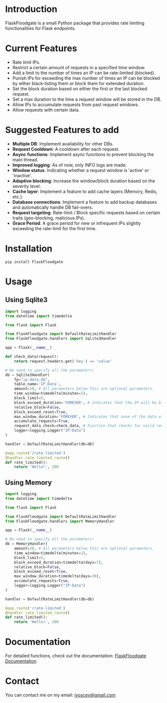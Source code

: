# Introduction

FlaskFloodgate is a small Python package that provides rate limiting functionalities for Flask endpoints.

# Current Features
- Rate limit IPs.
- Restrict a certain amount of requests in a specified time window.
- Add a limit to the number of times an IP can be rate-limited (blocked).
- Punish IPs for exceeding the max number of times an IP can be blocked by either black-listing them or block them for extended duration.
- Set the block duration based on either the first or the last blocked request.
- Set a max duration to the time a request window will be stored in the DB.
- Allow IPs to accumulate requests from past request windows.
- Allow requests with certain data.

# Suggested Features to add
- **Multiple DB**: Implement availability for other DBs.
- **Request Cooldown**: A cooldown after each request.
- **Async functions**: Implement async functions to prevent blocking the main thread.
- **Improved logging**: As of now, only INFO logs are made.
- **Window status**: Indicating whether a request window is 'active' or 'inactive'.
- **Adaptive blocking**: Increase the window/block duration based on the severity level.
- **Cache layer**: Implement a feature to add cache layers (Memory, Redis, etc.).
- **Database connections**: Implement a feature to add backup databases and automatically handle DB fail-overs.
- **Request targeting**: Rate-limit / Block specific requests based on certain traits (geo-blocking, malicious IPs).
- **Grace Period**: A grace period for new or infrequent IPs slightly exceeding the rate-limit for the first time.

# Installation

`pip install FlaskFloodgate`

# Usage

## Using **Sqlite3**
```python
import logging
from datetime import timedelta

from flask import Flask

from FlaskFloodgate import DefaultRateLimitHandler
from FlaskFloodgate.handlers import Sqlite3Handler

app = Flask(__name__)

def check_data(request):
    return request.headers.get('key') == 'value'

# No need to specify all the parameters!
db = Sqlite3Handler(
    fp="ip-data.db",
    table_name='IP_Data',
    amount=20, # All parameters below this are optional parameters.
    time_window=timedelta(minutes=1),
    block_limit=5,
    block_exceed_duration='FOREVER', # Indicates that the IP will be blacklisted.
    relative_block=False,
    block_exceed_reset=True,
    max_window_duration='FOREVER', # Indicates that none of the data will not be removed from the DB.
    accumulate_requests=True,
    request_data_check=check_data, # Function that checks for valid request data.
    logger=logging.Logger("IP-Data")
)

handler = DefaultRateLimitHandler(db=db)

@app.route('/rate-limited')
@handler.rate_limited_route()
def rate_limited():
    return 'Hello!', 200

```

## Using **Memory**
```python
import logging
from datetime import timedelta

from flask import Flask

from FlaskFloodgate import DefaultRateLimitHandler
from FlaskFloodgate.handlers import MemoryHandler

app = Flask(__name__)

# No need to specify all the parameters!
db = MemoryHandler(
    amount=20, # All parameters below this are optional parameters.
    time_window=timedelta(minutes=1),
    block_limit=5,
    block_exceed_duration=timedelta(days=7),
    relative_block=False,
    block_exceed_reset=True,
    max_window_duration=timedelta(days=30),
    accumulate_requests=True,
    logger=logging.Logger("IP-Data")
)

handler = DefaultRateLimitHandler(db=db)

@app.route('/rate-limited')
@handler.rate_limited_route()
def rate_limited():
    return 'Hello!', 200

```

# Documentation
For detailed functions, check out the documentation: [FlaskFloodgate Documentation](https://flaskfloodgate.readthedocs.io/en/latest/introduction.html)

# Contact
You can contact me on my email: ivoscev@gmail.com
